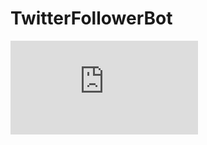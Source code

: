 # TwitterFollowerBot
![UML Diagram](https://github.com/KevinRNelson/TwitterFollowerBot/files/6773283/NewFollowersUmlDiagram.pdf)

